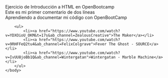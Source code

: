 <!DOCTYPE html>
<html>
    <head>
        <tittle>Ejercicio de Introducción a HTML en OpenBootcamp</tittle>
    </head>
    <body>
        <div>Este es mi primer comentario de dos líneas<br>
            Aprendiendo a documentar mi código con OpenBootCamp</div>
        
        <ul>
            <li><a href="https://www.youtube.com/watch?v=YDXOioU_OKM&t=17s&ab_channel=ZealousCreative">The Maker</a></li>
            <li><a href="https://www.youtube.com/watch?v=9RHFFeQ2tu4&ab_channel=FelixColgrave">Fever The Ghost - SOURCE</a></li>
            <li><a href="https://www.youtube.com/watch?v=IvUU8joBb1Q&ab_channel=Wintergatan">Wintergatan - Marble Machine</a></li>
        </ul>
    </body>
</html>
